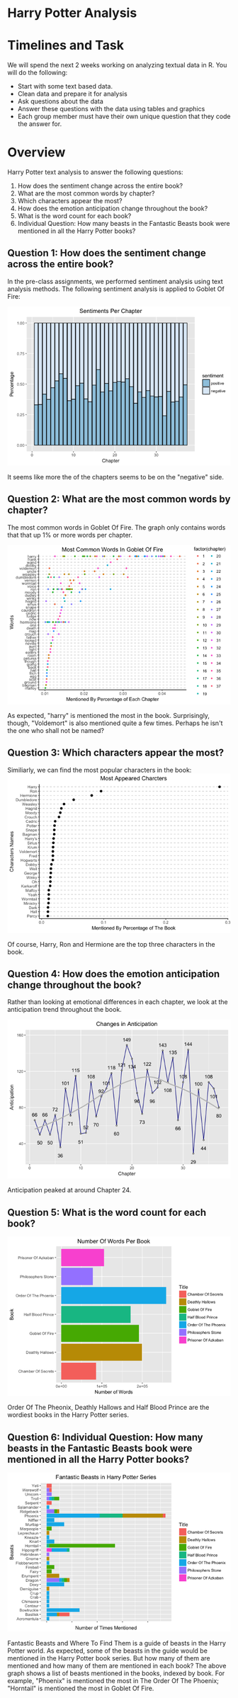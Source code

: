 Harry Potter Analysis
================

Timelines and Task
==================

We will spend the next 2 weeks working on analyzing textual data in R. You will do the following:

-   Start with some text based data.
-   Clean data and prepare it for analysis
-   Ask questions about the data
-   Answer these questions with the data using tables and graphics
-   Each group member must have their own unique question that they code the answer for.

Overview
========

Harry Potter text analysis to answer the following questions:

1.  How does the sentiment change across the entire book?
2.  What are the most common words by chapter?
3.  Which characters appear the most?
4.  How does the emotion anticipation change throughout the book?
5.  What is the word count for each book?
6.  Individual Question: How many beasts in the Fantastic Beasts book were mentioned in all the Harry Potter books?

Question 1: How does the sentiment change across the entire book?
-----------------------------------------------------------------

In the pre-class assignments, we performed sentiment analysis using text analysis methods. The following sentiment analysis is applied to Goblet Of Fire:

![](HarryPotter_Carol_files/figure-markdown_github-ascii_identifiers/unnamed-chunk-2-1.png)

It seems like more the of the chapters seems to be on the "negative" side.

Question 2: What are the most common words by chapter?
------------------------------------------------------

The most common words in Goblet Of Fire. The graph only contains words that that up 1% or more words per chapter.

![](HarryPotter_Carol_files/figure-markdown_github-ascii_identifiers/unnamed-chunk-3-1.png)

As expected, "harry" is mentioned the most in the book. Surprisingly, though, "Voldemort" is also mentioned quite a few times. Perhaps he isn't the one who shall not be named?

Question 3: Which characters appear the most?
---------------------------------------------

Similiarly, we can find the most popular characters in the book: ![](HarryPotter_Carol_files/figure-markdown_github-ascii_identifiers/unnamed-chunk-4-1.png)

Of course, Harry, Ron and Hermione are the top three characters in the book.

Question 4: How does the emotion anticipation change throughout the book?
-------------------------------------------------------------------------

Rather than looking at emotional differences in each chapter, we look at the anticipation trend throughout the book.

![](HarryPotter_Carol_files/figure-markdown_github-ascii_identifiers/unnamed-chunk-5-1.png)

Anticipation peaked at around Chapter 24.

Question 5: What is the word count for each book?
-------------------------------------------------

![](HarryPotter_Carol_files/figure-markdown_github-ascii_identifiers/unnamed-chunk-6-1.png)

Order Of The Pheonix, Deathly Hallows and Half Blood Prince are the wordiest books in the Harry Potter series.

Question 6: Individual Question: How many beasts in the Fantastic Beasts book were mentioned in all the Harry Potter books?
---------------------------------------------------------------------------------------------------------------------------

![](HarryPotter_Carol_files/figure-markdown_github-ascii_identifiers/unnamed-chunk-7-1.png)

Fantastic Beasts and Where To Find Them is a guide of beasts in the Harry Potter world. As expected, some of the beasts in the guide would be mentioned in the Harry Potter book series. But how many of them are mentioned and how many of them are mentioned in each book? The above graph shows a list of beasts mentioned in the books, indexed by book. For example, "Phoenix" is mentioned the most in The Order Of The Phoenix; "Horntail" is mentioned the most in Goblet Of Fire.
